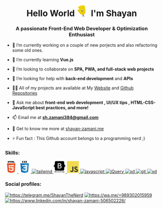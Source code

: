 <h1 align="center"> Hello World <img src="hand-wave.gif" width="40" height="40"> I'm Shayan</h1>
<h3 align="center">A passionate Front-End Web Developer & Optimization Enthusiast</h3>

- 🔭 I’m currently working on a couple of new porjects and also refactoring some old ones.

- 🌱 I’m currently learning **Vue.js**

- 👯 I’m looking to collaborate on **SPA, PWA, and full-stack web projects**

- 🤝 I’m looking for help with **back-end development** and **APIs**

- 👨‍💻 All of my projects are available at My [Website](https://shayan-zamani.me/#portfolio) and [Github Repositories](https://github.com/ShayanTheNerd?tab=repositories)

- 💬 Ask me about **front-end web development , UI/UX tips , HTML-CSS-JavaScript best practices, and more!**

- 📫 Email me at **sh.zamani384@gmail.com**

- 📄 Get to know me more at [shayan-zamani.me](https://shayan-zamani.me/#about)

- ⚡ Fun fact : This Github account belongs to a programming nerd ;)

<h3 align="left">Skills:</h3>
<p align="left"> <a href="https://html.spec.whatwg.org/multipage/" target="_blank" rel="noreferrer"> <img src="https://raw.githubusercontent.com/devicons/devicon/master/icons/html5/html5-original-wordmark.svg" alt="html5" width="40" height="40"/> </a> <a href="https://www.w3schools.com/css/" target="_blank" rel="noreferrer"> <img src="https://raw.githubusercontent.com/devicons/devicon/master/icons/css3/css3-original-wordmark.svg" alt="css3" width="40" height="40"/> </a> </a> <a href="https://tailwindcss.com/" target="_blank" rel="noreferrer"> <img src="https://www.vectorlogo.zone/logos/tailwindcss/tailwindcss-icon.svg" alt="tailwind" width="40" height="40"/> </a> <a href="https://getbootstrap.com" target="_blank" rel="noreferrer"> <img src="https://raw.githubusercontent.com/devicons/devicon/master/icons/bootstrap/bootstrap-plain-wordmark.svg" alt="bootstrap" width="40" height="40"/> </a> <a href="https://developer.mozilla.org/en-US/docs/Web/JavaScript" target="_blank" rel="noreferrer"> <img src="https://raw.githubusercontent.com/devicons/devicon/master/icons/javascript/javascript-original.svg" alt="javascript" width="40" height="40"/> <a href="https://vuejs.org" target="_blank" rel="noreferrer"> <img src="https://upload.wikimedia.org/wikipedia/commons/thumb/9/95/Vue.js_Logo_2.svg/2367px-Vue.js_Logo_2.svg.png" alt="javascript" width="40" height="40"/> <a href="https://jquery.com/" target="_blank" rel="noreferrer"> <img src="https://mohammadijoo.ir/image/jquery.png" alt="jQuery" width="40" height="40"/> </a> <a href="https://www.adobe.com/products/xd.html" target="_blank" rel="noreferrer"> <img src="https://cdn.worldvectorlogo.com/logos/adobe-xd.svg" alt="xd" width="40" height="40"/> </a> </a> <a href="https://git-scm.com/" target="_blank" rel="noreferrer"> <img src="https://www.vectorlogo.zone/logos/git-scm/git-scm-icon.svg" alt="git" width="40" height="40"/> </a> <a href="https://github.com" target="_blank" rel="noreferrer"> <img src="https://cdn-icons-png.flaticon.com/512/25/25231.png" alt="xd" width="40" height="40"/> </a> </p>

<h3 align="left">Social profiles:</h3>
<p align="left">
<a href="https://telegram.me/ShayanTheNerd" target="_blank"><img align="center" src="https://www.freepnglogos.com/uploads/telegram-logo-png-0.png" alt="https://telegram.me/ShayanTheNerd" height="40" width="40" /></a>
<a href="https://wa.me/+989302015959" target="_blank"><img align="center" src="https://www.freepnglogos.com/uploads/whatsapp-logo-png-hd-2.png" alt="https://wa.me/+989302015959" height="40" width="40" /></a>
<a href="https://www.linkedin.com/in/shayan-zamani-506502228/" target="_blank"><img align="center" src="https://raw.githubusercontent.com/rahuldkjain/github-profile-readme-generator/master/src/images/icons/Social/linked-in-alt.svg" alt="https://www.linkedin.com/in/shayan-zamani-506502228/" height="40" width="40" /></a>
